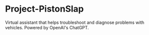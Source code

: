 # Project-PistonSlap
Virtual assistant that helps troubleshoot and diagnose problems with vehicles. Powered by OpenAI's ChatGPT.
